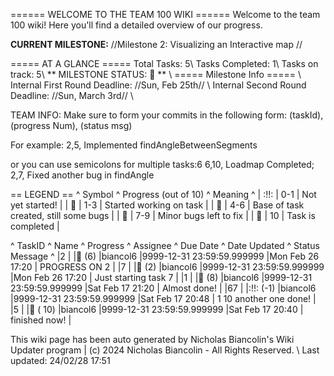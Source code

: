 ====== WELCOME TO THE TEAM 100 WIKI ======
Welcome to the team 100 wiki! Here you'll find a detailed overview of our progress. 

**CURRENT MILESTONE:** //Milestone 2: Visualizing an Interactive map //

===== AT A GLANCE =====
Total Tasks: 5\\ Tasks Completed: 1\\ Tasks on track: 5\\ 
** MILESTONE STATUS:  🍏 ** \\
===== Milestone Info ===== \\ 
Internal First Round Deadline: //Sun, Feb 25th// \\ 
Internal Second Round Deadline: //Sun, March 3rd// \\ 

TEAM INFO: Make sure to form your commits in the following form: 
  (taskId), (progress Num), (status msg)

For example:
  2,5, Implemented findAngleBetweenSegments

or you can use semicolons for multiple tasks:6
  6,10, Loadmap Completed; 2,7, Fixed another bug in findAngle

<!-- TODO: Fix this so the deadlines take into account how close a task is to its deadline-->
== LEGEND ==
^ Symbol ^ Progress (out of 10) ^ Meaning ^
| :!!: | 0-1 | Not yet started! |
| 🍎 | 1-3 | Started working on task |
| 🍊 | 4-6 | Base of task created, still some bugs |
| 🍋 | 7-9 | Minor bugs left to fix |
| 🍏 | 10 | Task is completed |


^ TaskID ^ Name ^ Progress ^ Assignee ^ Due Date ^ Date Updated ^ Status Message ^
|2 | |🍊 (6) |biancol6 |9999-12-31 23:59:59.999999 |Mon Feb 26 17:20 | PROGRESS ON 2  |
|7 | |🍎 (2) |biancol6 |9999-12-31 23:59:59.999999 |Mon Feb 26 17:20 | Just starting task 7 |
|1 | |🍋 (8) |biancol6 |9999-12-31 23:59:59.999999 |Sat Feb 17 21:20 | Almost done! |
|67 | |:!!: (-1) |biancol6 |9999-12-31 23:59:59.999999 |Sat Feb 17 20:48 |    1 10 another one done! |
|5 | |🍏 ( 10) |biancol6 |9999-12-31 23:59:59.999999 |Sat Feb 17 20:40 | finished now! |

This wiki page has been auto generated by Nicholas Biancolin's Wiki Updater program | (c) 2024 Nicholas Biancolin - All Rights Reserved. \\ 
Last updated: 24/02/28 17:51